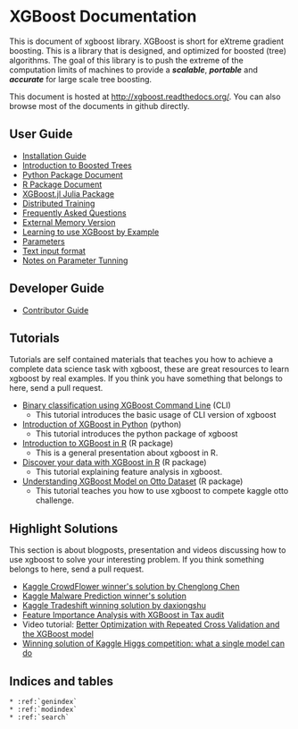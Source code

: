 XGBoost Documentation
=====================
This is document of xgboost library.
XGBoost is short for eXtreme gradient boosting. This is a library that is designed, and optimized for boosted (tree) algorithms.
The goal of this library is to push the extreme of the computation limits of machines to provide a ***scalable***, ***portable*** and ***accurate***
for large scale tree boosting.

This document is hosted at http://xgboost.readthedocs.org/. You can also browse most of the documents in github directly.

User Guide
----------
* [Installation Guide](build.md)
* [Introduction to Boosted Trees](model.md)
* [Python Package Document](python/index.md)
* [R Package Document](R-package/index.md)
* [XGBoost.jl Julia Package](https://github.com/dmlc/XGBoost.jl)
* [Distributed Training](../demo/distributed-training)
* [Frequently Asked Questions](faq.md)
* [External Memory Version](external_memory.md)
* [Learning to use XGBoost by Example](../demo)
* [Parameters](parameter.md)
* [Text input format](input_format.md)
* [Notes on Parameter Tunning](param_tuning.md)

Developer Guide
---------------
* [Contributor Guide](dev-guide/contribute.md)

Tutorials
---------
Tutorials are self contained materials that teaches you how to achieve a complete data science task with xgboost, these
are great resources to learn xgboost by real examples. If you think you have something that belongs to here, send a pull request.
* [Binary classification using XGBoost Command Line](../demo/binary_classification/) (CLI)
  - This tutorial introduces the basic usage of CLI version of xgboost
* [Introduction of XGBoost in Python](python/python_intro.md) (python)
  - This tutorial introduces the python package of xgboost
* [Introduction to XGBoost in R](R-package/xgboostPresentation.md) (R package)
  - This is a general presentation about xgboost in R.
* [Discover your data with XGBoost in R](R-package/discoverYourData.md) (R package)
  - This tutorial explaining feature analysis in xgboost.
* [Understanding XGBoost Model on Otto Dataset](../demo/kaggle-otto/understandingXGBoostModel.Rmd) (R package)
  - This tutorial teaches you how to use xgboost to compete kaggle otto challenge.

Highlight Solutions
-------------------
This section is about blogposts, presentation and videos discussing how to use xgboost to solve your interesting problem. If you think something belongs to here, send a pull request.
* [Kaggle CrowdFlower winner's solution by Chenglong Chen](https://github.com/ChenglongChen/Kaggle_CrowdFlower)
* [Kaggle Malware Prediction winner's solution](https://github.com/xiaozhouwang/kaggle_Microsoft_Malware)
* [Kaggle Tradeshift winning solution by daxiongshu](https://github.com/daxiongshu/kaggle-tradeshift-winning-solution)
* [Feature Importance Analysis with XGBoost in Tax audit](http://fr.slideshare.net/MichaelBENESTY/feature-importance-analysis-with-xgboost-in-tax-audit)
* Video tutorial: [Better Optimization with Repeated Cross Validation and the XGBoost model](https://www.youtube.com/watch?v=Og7CGAfSr_Y)
* [Winning solution of Kaggle Higgs competition: what a single model can do](http://no2147483647.wordpress.com/2014/09/17/winning-solution-of-kaggle-higgs-competition-what-a-single-model-can-do/)

Indices and tables
------------------

```eval_rst
* :ref:`genindex`
* :ref:`modindex`
* :ref:`search`
```
